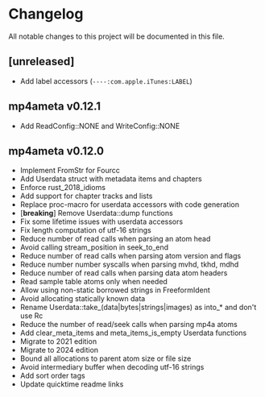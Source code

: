 # Changelog

All notable changes to this project will be documented in this file.

## [unreleased]

- Add label accessors (`----:com.apple.iTunes:LABEL`)

## mp4ameta v0.12.1

- Add ReadConfig::NONE and WriteConfig::NONE

## mp4ameta v0.12.0

- Implement FromStr for Fourcc
- Add Userdata struct with metadata items and chapters
- Enforce rust_2018_idioms
- Add support for chapter tracks and lists
- Replace proc-macro for userdata accessors with code generation
- [**breaking**] Remove Userdata::dump functions
- Fix some lifetime issues with userdata accessors
- Fix length computation of utf-16 strings
- Reduce number of read calls when parsing an atom head
- Avoid calling stream_position in seek_to_end
- Reduce number of read calls when parsing atom version and flags
- Reduce number number syscalls when parsing mvhd, tkhd, mdhd
- Reduce number of read calls when parsing data atom headers
- Read sample table atoms only when needed
- Allow using non-static borrowed strings in FreeformIdent
- Avoid allocating statically known data
- Rename Userdata::take_(data|bytes|strings|images) as into_* and don't use Rc
- Reduce the number of read/seek calls when parsing mp4a atoms
- Add clear_meta_items and meta_items_is_empty Userdata functions
- Migrate to 2021 edition
- Migrate to 2024 edition
- Bound all allocations to parent atom size or file size
- Avoid intermediary buffer when decoding utf-16 strings
- Add sort order tags
- Update quicktime readme links
